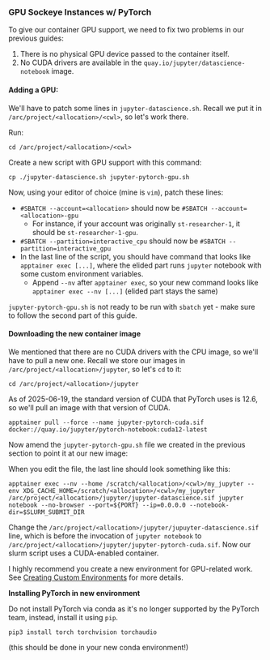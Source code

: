 ### GPU Sockeye Instances w/ PyTorch

To give our container GPU support, we need to fix two problems in our previous guides:
1. There is no physical GPU device passed to the container itself.
2. No CUDA drivers are available in the `quay.io/jupyter/datascience-notebook` image.

#### Adding a GPU:

We'll have to patch some lines in `jupyter-datascience.sh`. Recall we put it in `/arc/project/<allocation>/<cwl>`, so let's work there.

Run:

```
cd /arc/project/<allocation>/<cwl>
```

Create a new script with GPU support with this command:

```
cp ./jupyter-datascience.sh jupyter-pytorch-gpu.sh
```

Now, using your editor of choice (mine is `vim`), patch these lines:

- `#SBATCH --account=<allocation>` should now be `#SBATCH --account=<allocation>-gpu`
  - For instance, if your account was originally `st-researcher-1`, it should be `st-researcher-1-gpu`.
- `#SBATCH --partition=interactive_cpu` should now be `#SBATCH --partition=interactive_gpu`
- In the last line of the script, you should have command that looks like `apptainer exec [...]`, where the elided part runs `jupyter` notebook with some custom environment variables.
  - Append `--nv` after `apptainer exec`, so your new command looks like `apptainer exec --nv [...]` (elided part stays the same)

`jupyter-pytorch-gpu.sh` is not ready to be run with `sbatch` yet - make sure to follow the second part of this guide.

#### Downloading the new container image

We mentioned that there are no CUDA drivers with the CPU image, so we'll have to pull a new one.
Recall we store our images in `/arc/project/<allocation>/jupyter`, so let's `cd` to it:

```
cd /arc/project/<allocation>/jupyter
```

As of 2025-06-19, the standard version of CUDA that PyTorch uses is 12.6, so we'll pull an image with that version of CUDA.

```
apptainer pull --force --name jupyter-pytorch-cuda.sif docker://quay.io/jupyter/pytorch-notebook:cuda12-latest
```

Now amend the `jupyter-pytorch-gpu.sh` file we created in the previous section to point it at our new image:

When you edit the file, the last line should look something like this:

```
apptainer exec --nv --home /scratch/<allocation>/<cwl>/my_jupyter --env XDG_CACHE_HOME=/scratch/<allocation>/<cwl>/my_jupyter /arc/project/<allocation>/jupyter/jupyter-datascience.sif jupyter notebook --no-browser --port=${PORT} --ip=0.0.0.0 --notebook-dir=$SLURM_SUBMIT_DIR
```

Change the `/arc/project/<allocation>/jupyter/jupuyter-datascience.sif` line, which is before the invocation of `jupyter notebook` to `/arc/project/<allocation>/jupyter/jupyter-pytorch-cuda.sif`. Now our slurm script uses a CUDA-enabled container.

I highly recommend you create a new environment for GPU-related work. See [Creating Custom Environments](./Creating_custom_environments.md) for more details.

**Installing PyTorch in new environment**

Do not install PyTorch via conda as it's no longer supported by the PyTorch team, instead, install it using `pip`.

```
pip3 install torch torchvision torchaudio
```

(this should be done in your new conda environment!)

